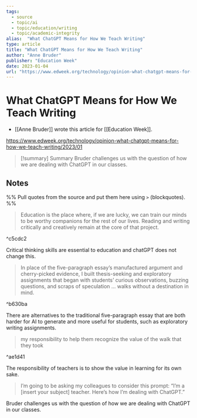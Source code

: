 ```yaml
---
tags:
  - source
  - topic/ai
  - topic/education/writing
  - topic/academic-integrity
alias:  "What ChatGPT Means for How We Teach Writing"
type: article
title: "What ChatGPT Means for How We Teach Writing"
author: "Anne Bruder"
publisher: "Education Week"
date: 2023-01-04
url: "https://www.edweek.org/technology/opinion-what-chatgpt-means-for-how-we-teach-writing/2023/01"
---
```

# What ChatGPT Means for How We Teach Writing
- [[Anne Bruder]] wrote this article for [[Education Week]].

<https://www.edweek.org/technology/opinion-what-chatgpt-means-for-how-we-teach-writing/2023/01>
> [!summary] Summary
> Bruder challenges us with the question of how we are dealing with ChatGPT in our classes.

## Notes
%% Pull quotes from the source and put them here using `>` (blockquotes). %%

> Education is the place where, if we are lucky, we can train our minds to be worthy companions for the rest of our lives. Reading and writing critically and creatively remain at the core of that project.

^c5cdc2

Critical thinking skills are essential to education and chatGPT does not change this.

 > In place of the five-paragraph essay’s manufactured argument and cherry-picked evidence, I built thesis-seeking and exploratory assignments that began with students’ curious observations, buzzing questions, and scraps of speculation ... walks without a destination in mind.

^b630ba

There are alternatives to the traditional five-paragraph essay that are both harder for AI to generate and more useful for students, such as exploratory writing assignments.

>  my responsibility to help them recognize the value of the walk that they took

^ae1d41

The responsibility of teachers is to show the value in learning for its own sake.

>  I’m going to be asking my colleagues to consider this prompt: “I’m a [insert your subject] teacher. Here’s how I’m dealing with ChatGPT.”

Bruder challenges us with the question of how we are dealing with ChatGPT in our classes.